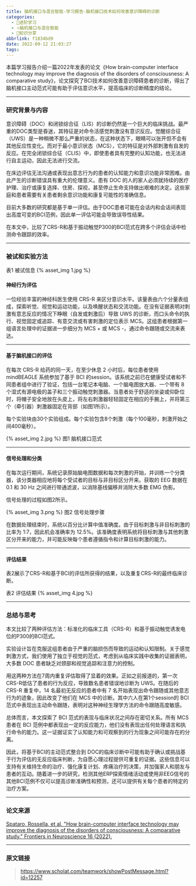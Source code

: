 ```yaml
---
title: 脑机接口与混合智能-学习报告-脑机接口技术如何改善意识障碍的诊断
categories:
  - 🌙进阶学习
  - ⭐脑机接口与混合智能
  - 💫知识分享
abbrlink: f1834bd9
date: 2022-09-12 21:03:27
tags:
---
```


本篇学习报告介绍一篇2022年发表的论文《How brain-computer interface technology may improve the diagnosis of the disorders of consciousness: A comparative study》，论文探究了BCI技术如何改善意识障碍患者的诊断，得出了脑机接口主动范式可能有助于评估意识水平，提高临床的诊断精度的结论。

<!--more-->

***

### 研究背景与内容

意识障碍（DOC）和闭锁综合征（LIS）的诊断仍然是一个巨大的临床挑战。最严重的DOC类型是昏迷，其特征是对命令活感觉刺激没有意识反应。觉醒综合征（UWS）是一种稍微不那么严重的状态，在这种状态下，眼睛可以张开但不会有其他反应性变化。而对于最小意识状态（MCS），它的特征是对外部刺激有自发的反应。在完全闭锁综合征（CLIS）中，即使患者具有完整的认知功能，也无法进行自主运动，因此无法进行交流。

在床边评估无法沟通或表现出意志行为的患者的认知能力和意识功能非常困难。由此产生的诊断错误具有重大的伦理意义。患有 DOC 的人的家人必须就持续的医疗护理、治疗或康复选择、住房、探视，甚至停止生命支持做出艰难的决定。这些家庭和患者需要有关患者剩余意识功能和康复可能性的准确信息。

目前大多数的研究都是基于单一评估。由于DOC患者可能在会话内和会话间表现出高度可变的BCI范例，因此单一评估可能会导致误导性结果。

在本文中，比较了CRS-R和基于振动触觉P300的BCI范式在跨多个评估会话中检测命令跟踪的效率。

***

### 被试和实验方法

表1 被试信息
{% asset_img 1.jpg %}

#### 神经行为评估

一位经验丰富的神经科医生使用 CRS-R 来区分意识水平。该量表由六个分量表组成，探索听觉、视觉和运动功能，以及唤醒状态和交流功能。在没有证据表明对刺激有意志反应的情况下睁眼（自发或刺激后）导致 UWS 的诊断，而口头命令的执行、视觉固定或追踪、有意交流或有害刺激的定位表示 MCS。这组患者根据第一组语言处理中的证据进一步细分为 MCS + 或 MCS -，通过命令跟随或交流来表达。

***

#### 基于脑机接口的评估

在每次 CRS-R 给药的同一天，在至少休息 2 小时后，每位患者使用 mindBEAGLE 系统参加了基于 BCI 的session。该系统之前已在健康受试者和不同患者组中进行了验证，包括一台笔记本电脑、一个脑电图放大器、一个带有 8 个湿式有源电极的盖子和三个振动触觉刺激器。当患者处于舒适的坐姿或仰卧位时，将帽子安全地放在头皮上，将左右刺激器轻轻固定在相应的手腕上，并将第三个（牵引器）刺激器固定在背部（如图1所示）。

每个实验块由30个实验组成。每个实验包含8个刺激（每个100毫秒，刺激开始之间400毫秒）。

{% asset_img 2.jpg %}
图1 脑机接口范式

***

#### 信号处理和分类

在每次运行期间，系统记录原始脑电图数据和每次刺激的开始，并训练一个分类器，该分类器相应地将每个受试者的目标与非目标区分开来。获取的 EEG 数据在 0.1 和 30 Hz 之间进行带通滤波，以消除基线偏移并消除大多数 EMG 伪影。

信号处理的过程如图2所示。

{% asset_img 3.png %}
图2 信号处理步骤

在数据处理结束时，系统以百分比计算中值准确度。由于目标刺激与非目标刺激的比率为 1:7，因此机会准确率为 12.5%。该准确度表明系统将目标刺激与其他刺激区分开来的能力，并可能反映每个患者遵循指令和计算目标刺激的能力。

***

#### 评估结果

表2展示了CRS-R和基于BCI的评估所获得的结果，以及重复CRS-R的最终临床诊断。

表2 评估结果
{% asset_img 4.jpg %}

***

### 总结与思考

本文比较了两种评估方法：标准化的临床工具（CRS-R）和基于振动触觉诱发电位的P300的BCI范式。

实验设计旨在克服这组患者由于严重的脑损伤而导致的运动和认知限制。关于感觉刺激方式，我们使用了独立于视觉的范式，考虑到从临床实践中收集的证据表明，大多数 DOC 患者缺乏对颈部和视觉追踪和注意力的控制。

用这两种方法在7周内重复评估取得了显着的效果。正如之前报道的，第一次CRS-R低估了患者的行为反应，导致数名患者错误地诊断为 UWS。在随后的CRS-R 重复中，14 名最初无反应的患者中有 7 名开始表现出命令跟随或其他意志行为的迹象，因此改变了他们在 MCS 中的诊断。其中六人在第1个session的 BCI 范式中表现出主动命令跟随，表明对这种神经生理学方法的命令跟随高度敏感。

总体而言，本文探索了 BCI 范式的表现与临床状况之间存在密切关系。所有 MCS 患者在 BCI 范例中都表现出一定的反应能力，他们没有表现出任何处理语言和执行命令的能力。这一证据证实了认知能力和可观察到的行为现象之间可能存在的分离。

因此，将基于BCI的主动范式整合到 DOC的临床诊断中可能有助于确认或挑战基于行为评估的无反应临床判断，为自愿心理过程提供可重复的证据。这些信息可以支持有关维持生命的治疗、强化康复计划、疼痛治疗的决策，并加强家人和朋友与患者的互动。随着进一步的研究，检测其他ERP探索情绪活动或使用非EEG信号的其他BCI范例不仅可以提高诊断准确性和预测，还可以提供有关每个患者的特定的治疗方案。

***

### 论文来源

[Spataro, Rossella, et al. "How brain-computer interface technology may improve the diagnosis of the disorders of consciousness: A comparative study." Frontiers in Neuroscience 16 (2022).](https://www.ncbi.nlm.nih.gov/pmc/articles/PMC9404379/)

***

### 原文链接

> <https://www.scholat.com/teamwork/showPostMessage.html?id=12257>
